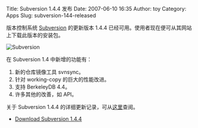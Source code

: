 Title: Subversion 1.4.4 发布
Date: 2007-06-10 16:35
Author: toy
Category: Apps
Slug: subversion-144-released

版本控制系统 [Subversion](http://subversion.tigris.org/) 的更新版本
1.4.4 已经可用。使用者现在便可从其网站上下载此版本的安装包。

![Subversion](http://i.linuxtoy.org/i/logo/subversion.png)

在 Subversion 1.4 中新增的功能有：

1.  新的仓库镜像工具 svnsync。
2.  针对 working-copy 的巨大的性能改进。
3.  支持 BerkeleyDB 4.4。
4.  许多其他的改善，如 API。

关于 Subversion 1.4.4
的详细更新记录，可从[这里](http://svn.collab.net/repos/svn/tags/1.4.4/CHANGES)查阅。

- [Download Subversion
1.4.4](http://subversion.tigris.org/servlets/NewsItemView?newsItemID=1891)
